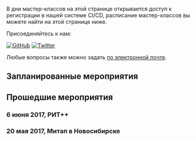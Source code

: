 В дни мастер-классов на этой странице открывается доступ к регистрации в нашей системе CI/CD, расписание мастер-классов вы можете найти на этой странице ниже. 

Присоединяйтесь к нам:

[![GitHub](https://raw.githubusercontent.com/k8s-community/k8s-community.github.io/master/github.png)](https://github.com/k8s-community)
[![Twitter](https://raw.githubusercontent.com/k8s-community/k8s-community.github.io/master/twitter.png)](https://twitter.com/k8s_community)

Любые вопросы также можно задать [по электронной почте](mailto:k8s.community@gmail.com).

## Запланированные мероприятия



## Прошедшие мероприятия

### 6 июня 2017, РИТ++


### 20 мая 2017, Митап в Новосибирске
